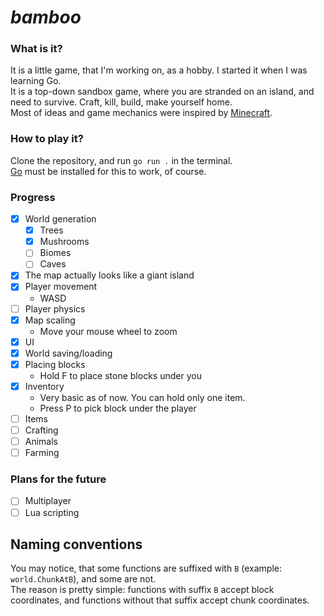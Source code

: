 # _bamboo_

### What is it?
It is a little game, that I'm working on, as a hobby. I started it when I was learning Go.  
It is a top-down sandbox game, where you are stranded on an island, and need to survive. Craft, kill, build, make yourself home.  
Most of ideas and game mechanics were inspired by [Minecraft](https://minecraft.net/).  

### How to play it?
Clone the repository, and run `go run .` in the terminal.   
[Go](https://go.dev/) must be installed for this to work, of course.

### Progress
- [x] World generation
    - [x] Trees
    - [x] Mushrooms
    - [ ] Biomes
    - [ ] Caves
- [x] The map actually looks like a giant island
- [x] Player movement
    - WASD
- [ ] Player physics
- [x] Map scaling
    - Move your mouse wheel to zoom
- [x] UI
- [x] World saving/loading
- [x] Placing blocks
    - Hold F to place stone blocks under you
- [x] Inventory
    - Very basic as of now. You can hold only one item.
    - Press P to pick block under the player
- [ ] Items
- [ ] Crafting
- [ ] Animals
- [ ] Farming

### Plans for the future
- [ ] Multiplayer
- [ ] Lua scripting

## Naming conventions
You may notice, that some functions are suffixed with `B` (example: `world.ChunkAtB`), and some are not.  
The reason is pretty simple: functions with suffix `B` accept block coordinates, and functions without that suffix accept chunk coordinates.